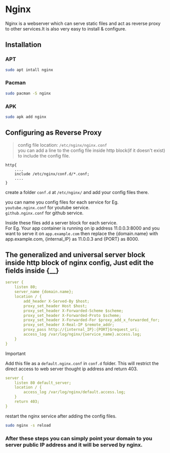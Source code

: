 # Nginx
Nginx is a webserver which can serve static files and act as reverse proxy to other services.It is also very easy to install & configure.
## Installation

### APT
```bash
sudo apt intall nginx
```

### Pacman
```bash
sudo pacman -S nginx
```
### APK
```bash
sudo apk add nginx
```

## Configuring as Reverse Proxy
> config file location: `/etc/nginx/nginx.conf` <br>
you can add a line to the config file inside http block(if it doesn't exist) to include the config file. <br>
```
http{
    ....
    include /etc/nginx/conf.d/*.conf;
    ....
}
```
create a folder `conf.d` at `/etc/nginx/` and add your config files there.

you can name you config files for each service for Eg. <br>
`youtube.nginx.conf` for youtube service. <br>
`github.nginx.conf` for github service.

Inside these files add a server block for each service. <br> For Eg. Your app container is running on ip address 11.0.0.3:8000 and you want to serve it on `app.example.com` then replace the {domain.name} with app.example.com, {internal_IP} as 11.0.0.3 and {PORT} as 8000.

## The generalized and universal server block inside http block of nginx config, Just edit the fields inside {__}

```yaml
server {
    listen 80;
    server_name {domain.name};
    location / {
        add_header X-Served-By $host;
        proxy_set_header Host $host;
        proxy_set_header X-Forwarded-Scheme $scheme;
        proxy_set_header X-Forwarded-Proto $scheme;
        proxy_set_header X-Forwarded-For $proxy_add_x_forwarded_for;
        proxy_set_header X-Real-IP $remote_addr; 
        proxy_pass http://{internal_IP}:{PORT}$request_uri;
        access_log /var/log/nginx/{service_name}.access.log;
    }
}
```

> [!IMPORTANT]
> Add this file as a `default.nginx.conf` in `conf.d` folder. This will restrict the direct access to web server thought ip address and return 403.

```yaml
server {
    listen 80 default_server;
    location / {
        access_log /var/log/nginx/default.access.log;
    }
    return 403;
}
```
restart the nginx service after adding the config files.
```bash
sudo nginx -s reload
```

### After these steps you can simply point your domain to you server public IP address and it will be served by nginx.

